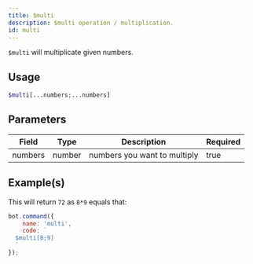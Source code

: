 ```yaml
---
title: $multi
description: $multi operation / multiplication.
id: multi
---
```


`$multi` will multiplicate given numbers.

## Usage

```php
$multi[...numbers;...numbers]
```

## Parameters

| Field   | Type   | Description                  | Required |
|---------|--------|------------------------------|----------|
| numbers | number | numbers you want to multiply | true     |

## Example(s)

This will return `72` as `8*9` equals that:

```javascript
bot.command({
    name: 'multi',
    code: `
  $multi[8;9]
  `
});
```
